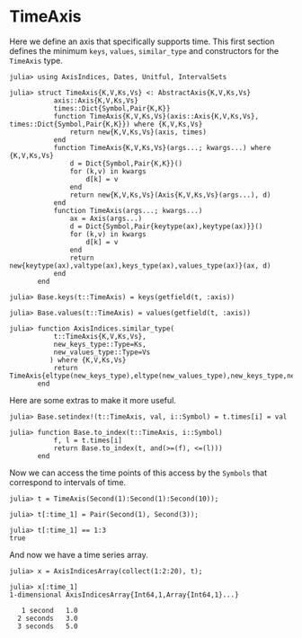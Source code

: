 # TimeAxis

Here we define an axis that specifically supports time.
This first section defines the minimum `keys`, `values`, `similar_type` and constructors for the `TimeAxis` type.
```jldoctest time_axis_example
julia> using AxisIndices, Dates, Unitful, IntervalSets

julia> struct TimeAxis{K,V,Ks,Vs} <: AbstractAxis{K,V,Ks,Vs}
           axis::Axis{K,V,Ks,Vs}
           times::Dict{Symbol,Pair{K,K}}
           function TimeAxis{K,V,Ks,Vs}(axis::Axis{K,V,Ks,Vs}, times::Dict{Symbol,Pair{K,K}}) where {K,V,Ks,Vs}
               return new{K,V,Ks,Vs}(axis, times)
           end
           function TimeAxis{K,V,Ks,Vs}(args...; kwargs...) where {K,V,Ks,Vs}
               d = Dict{Symbol,Pair{K,K}}()
               for (k,v) in kwargs
                   d[k] = v
               end
               return new{K,V,Ks,Vs}(Axis{K,V,Ks,Vs}(args...), d)
           end
           function TimeAxis(args...; kwargs...)
               ax = Axis(args...)
               d = Dict{Symbol,Pair{keytype(ax),keytype(ax)}}()
               for (k,v) in kwargs
                   d[k] = v
               end
               return new{keytype(ax),valtype(ax),keys_type(ax),values_type(ax)}(ax, d)
           end
       end

julia> Base.keys(t::TimeAxis) = keys(getfield(t, :axis))

julia> Base.values(t::TimeAxis) = values(getfield(t, :axis))

julia> function AxisIndices.similar_type(
           t::TimeAxis{K,V,Ks,Vs},
           new_keys_type::Type=Ks,
           new_values_type::Type=Vs
          ) where {K,V,Ks,Vs}
           return TimeAxis{eltype(new_keys_type),eltype(new_values_type),new_keys_type,new_values_type}
       end
```

Here are some extras to make it more useful.
```jldoctest time_axis_example
julia> Base.setindex!(t::TimeAxis, val, i::Symbol) = t.times[i] = val

julia> function Base.to_index(t::TimeAxis, i::Symbol)
           f, l = t.times[i]
           return Base.to_index(t, and(>=(f), <=(l)))
       end
```

Now we can access the time points of this access by the `Symbols` that correspond to intervals of time.
```jldoctest time_axis_example
julia> t = TimeAxis(Second(1):Second(1):Second(10));

julia> t[:time_1] = Pair(Second(1), Second(3));

julia> t[:time_1] == 1:3
true
```

And now we have a time series array.
```jldoctest time_axis_example
julia> x = AxisIndicesArray(collect(1:2:20), t);

julia> x[:time_1]
1-dimensional AxisIndicesArray{Int64,1,Array{Int64,1}...}

   1 second   1.0
  2 seconds   3.0
  3 seconds   5.0


```

